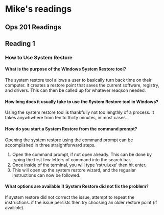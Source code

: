 # Mike's readings

## Ops 201 Readings

## Reading 1

### How to Use System Restore


#### What is the purpose of the Windows System Restore tool?
The system restore tool allows a user to basically turn back time on their computer. 
It creates a restore point that saves the current software, registry, and drivers. 
This can then be called up for whatever reaqson needed. 


#### How long does it usually take to use the System Restore tool in Windows?
Using the system restore tool is thankfully not too lengthly of a process. 
It takes anywhwhere from ten to thirty minutes, in most cases.


#### How do you start a System Restore from the command prompt?
Opening the system restore using the command prompt can be accomplished in three straightforward steps.
1. Open the command prompt, if not open already. This can be done by typing the first few letters of command into the search bar.
2. Once inside of the terminal, you will type 'rstrui.exe' then hit enter.
3. This will open up the system restore wizard, and the regualar instructions can now be followed.


#### What options are available if System Restore did not fix the problem?
If system restore did not correct the issue, attempt to repeat the instructions. if the issue persists then try choosing an older restore point (if availible).
